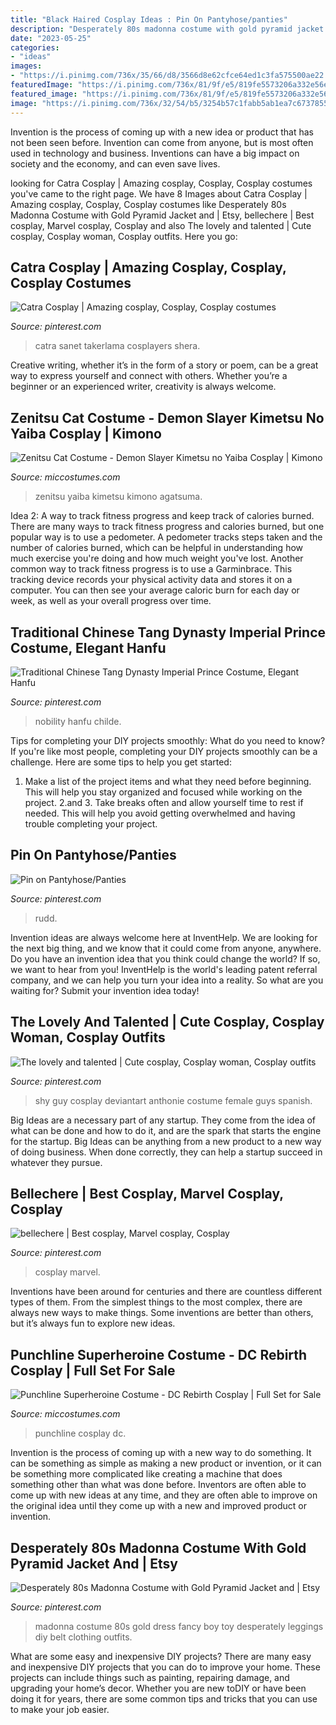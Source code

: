 ```yaml
---
title: "Black Haired Cosplay Ideas : Pin On Pantyhose/panties"
description: "Desperately 80s madonna costume with gold pyramid jacket and"
date: "2023-05-25"
categories:
- "ideas"
images:
- "https://i.pinimg.com/736x/35/66/d8/3566d8e62cfce64ed1c3fa575500ae22.jpg"
featuredImage: "https://i.pinimg.com/736x/81/9f/e5/819fe5573206a332e56ef6ce09906b8c.jpg"
featured_image: "https://i.pinimg.com/736x/81/9f/e5/819fe5573206a332e56ef6ce09906b8c.jpg"
image: "https://i.pinimg.com/736x/32/54/b5/3254b57c1fabb5ab1ea7c6737855a6d7--shy-guy-eyelashes.jpg"
---
```



Invention is the process of coming up with a new idea or product that has not been seen before. Invention can come from anyone, but is most often used in technology and business. Inventions can have a big impact on society and the economy, and can even save lives.

	

		
looking for Catra Cosplay | Amazing cosplay, Cosplay, Cosplay costumes you've came to the right page. We have 8 Images about Catra Cosplay | Amazing cosplay, Cosplay, Cosplay costumes like Desperately 80s Madonna Costume with Gold Pyramid Jacket and | Etsy, bellechere | Best cosplay, Marvel cosplay, Cosplay and also The lovely and talented | Cute cosplay, Cosplay woman, Cosplay outfits. Here you go:
		
    
## Catra Cosplay | Amazing Cosplay, Cosplay, Cosplay Costumes

<img loading=lazy src="https://i.pinimg.com/736x/81/9f/e5/819fe5573206a332e56ef6ce09906b8c.jpg" onerror="this.onerror=null;this.src='https://tse2.mm.bing.net/th?id=OIP.lX1Ax82k6h7-f84LFjwuvAHaLH&amp;pid=15.1';" alt="Catra Cosplay | Amazing cosplay, Cosplay, Cosplay costumes">

_Source: pinterest.com_

>catra sanet takerlama cosplayers shera. 

	

Creative writing, whether it’s in the form of a story or poem, can be a great way to express yourself and connect with others. Whether you’re a beginner or an experienced writer, creativity is always welcome.

    
## Zenitsu Cat Costume - Demon Slayer Kimetsu No Yaiba Cosplay | Kimono

<img loading=lazy src="https://www.miccostumes.com/images/path-products/image-PKNY001Z-2.jpg/&amp;width=1200&amp;height=1200&amp;original=77s8AgZSGN6A&amp;a.jpg" onerror="this.onerror=null;this.src='https://tse4.mm.bing.net/th?id=OIP.Hw5cMgDn_oHaSp-XX-h2HQHaK3&amp;pid=15.1';" alt="Zenitsu Cat Costume - Demon Slayer Kimetsu no Yaiba Cosplay | Kimono">

_Source: miccostumes.com_

>zenitsu yaiba kimetsu kimono agatsuma. 

	

Idea 2: A way to track fitness progress and keep track of calories burned.
There are many ways to track fitness progress and calories burned, but one popular way is to use a pedometer. A pedometer tracks steps taken and the number of calories burned, which can be helpful in understanding how much exercise you're doing and how much weight you've lost. Another common way to track fitness progress is to use a Garminbrace. This tracking device records your physical activity data and stores it on a computer. You can then see your average caloric burn for each day or week, as well as your overall progress over time.

    
## Traditional Chinese Tang Dynasty Imperial Prince Costume, Elegant Hanfu

<img loading=lazy src="https://i.pinimg.com/736x/45/97/ac/4597ac14fa942ab9f75eaae01a38a5da.jpg" onerror="this.onerror=null;this.src='https://tse3.mm.bing.net/th?id=OIP.Npx3bfX5YlUEbImOIHyKmQAAAA&amp;pid=15.1';" alt="Traditional Chinese Tang Dynasty Imperial Prince Costume, Elegant Hanfu">

_Source: pinterest.com_

>nobility hanfu childe. 

	

Tips for completing your DIY projects smoothly: What do you need to know?
If you're like most people, completing your DIY projects smoothly can be a challenge. Here are some tips to help you get started: 
1. Make a list of the project items and what they need before beginning. This will help you stay organized and focused while working on the project. 
2.аnd 3. Take breaks often and allow yourself time to rest if needed. This will help you avoid getting overwhelmed and having trouble completing your project.

    
## Pin On Pantyhose/Panties

<img loading=lazy src="https://i.pinimg.com/736x/35/66/d8/3566d8e62cfce64ed1c3fa575500ae22.jpg" onerror="this.onerror=null;this.src='https://tse2.mm.bing.net/th?id=OIP.OdYx7xG33gpKwzkJw4bsawHaNJ&amp;pid=15.1';" alt="Pin on Pantyhose/Panties">

_Source: pinterest.com_

>rudd. 

	

Invention ideas are always welcome here at InventHelp. We are looking for the next big thing, and we know that it could come from anyone, anywhere. Do you have an invention idea that you think could change the world? If so, we want to hear from you! InventHelp is the world's leading patent referral company, and we can help you turn your idea into a reality. So what are you waiting for? Submit your invention idea today!

    
## The Lovely And Talented | Cute Cosplay, Cosplay Woman, Cosplay Outfits

<img loading=lazy src="https://i.pinimg.com/736x/32/54/b5/3254b57c1fabb5ab1ea7c6737855a6d7--shy-guy-eyelashes.jpg" onerror="this.onerror=null;this.src='https://tse4.mm.bing.net/th?id=OIP.AbtX7FREwDv9Jj0THwQjlwHaLI&amp;pid=15.1';" alt="The lovely and talented | Cute cosplay, Cosplay woman, Cosplay outfits">

_Source: pinterest.com_

>shy guy cosplay deviantart anthonie costume female guys spanish. 

	

Big Ideas are a necessary part of any startup. They come from the idea of what can be done and how to do it, and are the spark that starts the engine for the startup. Big Ideas can be anything from a new product to a new way of doing business. When done correctly, they can help a startup succeed in whatever they pursue.

    
## Bellechere | Best Cosplay, Marvel Cosplay, Cosplay

<img loading=lazy src="https://i.pinimg.com/736x/df/28/a7/df28a79f087cd9543cc374b64eb1d81d--rhinos-more-photos.jpg" onerror="this.onerror=null;this.src='https://tse2.mm.bing.net/th?id=OIP.FsYwvEGqM3e5wFkEgyj4dQHaLH&amp;pid=15.1';" alt="bellechere | Best cosplay, Marvel cosplay, Cosplay">

_Source: pinterest.com_

>cosplay marvel. 

	

Inventions have been around for centuries and there are countless different types of them. From the simplest things to the most complex, there are always new ways to make things. Some inventions are better than others, but it’s always fun to explore new ideas.

    
## Punchline Superheroine Costume - DC Rebirth Cosplay | Full Set For Sale

<img loading=lazy src="https://www.miccostumes.com/images/path-products/image-CBM010PL-4.jpg/&amp;width=1200&amp;height=1200&amp;a.jpg" onerror="this.onerror=null;this.src='https://tse4.mm.bing.net/th?id=OIP.AEOxn0OSnd1Ej_gXHIL7PQHaK3&amp;pid=15.1';" alt="Punchline Superheroine Costume - DC Rebirth Cosplay | Full Set for Sale">

_Source: miccostumes.com_

>punchline cosplay dc. 

	

Invention is the process of coming up with a new way to do something. It can be something as simple as making a new product or invention, or it can be something more complicated like creating a machine that does something other than what was done before. Inventors are often able to come up with new ideas at any time, and they are often able to improve on the original idea until they come up with a new and improved product or invention.

    
## Desperately 80s Madonna Costume With Gold Pyramid Jacket And | Etsy

<img loading=lazy src="https://i.pinimg.com/736x/fc/78/da/fc78da0401e007c9a2662007143358d6--madonna-costume-s-madonna.jpg" onerror="this.onerror=null;this.src='https://tse3.mm.bing.net/th?id=OIP.iOlwsW3rNbMlUjaeAEdSmQHaNi&amp;pid=15.1';" alt="Desperately 80s Madonna Costume with Gold Pyramid Jacket and | Etsy">

_Source: pinterest.com_

>madonna costume 80s gold dress fancy boy toy desperately leggings diy belt clothing outfits. 

	

What are some easy and inexpensive DIY projects?
There are many easy and inexpensive DIY projects that you can do to improve your home. These projects can include things such as painting, repairing damage, and upgrading your home’s decor. Whether you are new toDIY or have been doing it for years, there are some common tips and tricks that you can use to make your job easier.

